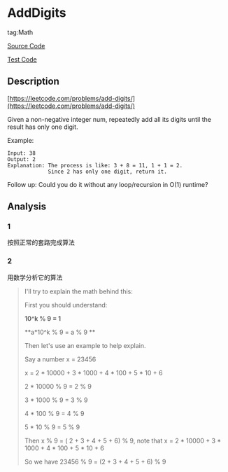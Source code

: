 # AddDigits #

tag:Math

[Source Code](AddDigits.java)

[Test Code](AddDigitsTest.java)

## Description

[https://leetcode.com/problems/add-digits/](https://leetcode.com/problems/add-digits/)

Given a non-negative integer num, repeatedly add all its digits until the result has only one digit.

Example:

	Input: 38
	Output: 2
	Explanation: The process is like: 3 + 8 = 11, 1 + 1 = 2.
				 Since 2 has only one digit, return it.

Follow up:
Could you do it without any loop/recursion in O(1) runtime?

## Analysis

### 1 

按照正常的套路完成算法

### 2

用数学分析它的算法

> I'll try to explain the math behind this:
>
> First you should understand:
>
> **10^k % 9 = 1**
>
> **a*10^k % 9 = a % 9 **
>
> Then let's use an example to help explain.
>
> Say a number x = 23456
>
> x = 2 \* 10000 + 3 \* 1000 + 4 \* 100 + 5 \* 10 + 6
>
> 2 * 10000 % 9 = 2 % 9
>
> 3 * 1000 % 9 = 3 % 9
>
> 4 * 100 % 9 = 4 % 9
>
> 5 * 10 % 9 = 5 % 9
>
> Then x % 9 = ( 2 + 3 + 4 + 5 + 6) % 9, note that x = 2 \* 10000 + 3 \* 1000 + 4 \* 100 + 5 \* 10 + 6
>
> So we have 23456 % 9 = (2 + 3 + 4 + 5 + 6) % 9